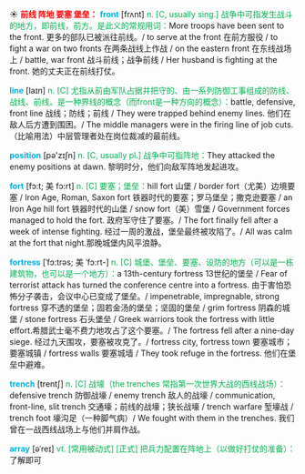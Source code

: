 ☀ <font color="red">**前线 阵地 要塞 堡垒：**</font>
<font color="sky blue">**front**</font> [frʌnt] 
<font color="#00b050">n. [C, usually sing.] 战争中可指发生战斗的地方，即前线，前方。是此义的常规用词：</font>More troops have been sent to the front. 更多的部队已被派往前线。/ to serve at the front 在前方服役 / to fight a war on two fronts 在两条战线上作战 / on the eastern front 在东线战场上 / battle, war front 战斗前线；战争前线 / Her husband is fighting at the front. 她的丈夫正在前线打仗。

<font color="sky blue">**line**</font> [laɪn] 
<font color="#00b050">n. [C] 尤指从前由军队占据并把守的、由一系列防御工事组成的防线、战线、前线。是一种界线的概念（而front是一种方向的概念）：</font>battle, defensive, front line 战线；防线；前线 / They were trapped behind enemy lines. 他们在敌人后方遭到围困。/ The middle managers were in the firing line of job cuts.（比喻用法）中层管理者处在岗位裁减的最前线。

<font color="sky blue">**position**</font> [pə'zɪʃn] 
<font color="#00b050">n. [C, usually pl.] 战争中可指阵地：</font>They attacked the enemy positions at dawn. 黎明时分，他们向敌军阵地发起进攻。
                    
<font color="sky blue">**fort**</font> [fɔ:t; 美 fɔ:rt]
<font color="#00b050">n. [C] 要塞；堡垒：</font>hill fort 山堡 / border fort（尤美）边境要塞 / Iron Age, Roman, Saxon fort 铁器时代的要塞；罗马堡垒；撒克逊要塞 / an Iron Age hill fort 铁器时代的山堡 / snow fort（美）雪堡 / Government forces managed to hold the fort. 政府军守住了要塞。/ The fort finally fell after a week of intense fighting. 经过一周的激战，堡垒最终被攻陷了。/ All was calm at the fort that night.那晚城堡内风平浪静。
           
<font color="sky blue">**fortress**</font> [ˈfɔ:trəs; 美 ˈfɔ:rt-]
<font color="#00b050">n. [C] 城堡、堡垒、要塞、设防的地方（可以是一栋建筑物，也可以是一个地方）：</font>a 13th-century fortress 13世纪的堡垒 / Fear of terrorist attack has turned the conference centre into a fortress. 由于害怕恐怖分子袭击，会议中心已变成了堡垒。/ impenetrable, impregnable, strong fortress 穿不透的堡垒；固若金汤的堡垒；坚固的堡垒 / grim fortress 阴森的城堡 / stone fortress 石头堡垒 / Greek warriors took the fortress with little effort.希腊武士毫不费力地攻占了这个要塞。/ The fortress fell after a nine-day siege. 经过九天围攻，要塞被攻克了。/ fortress city, fortress town 要塞城市；要塞城镇 / fortress walls 要塞城墙 / They took refuge in the fortress. 他们在堡垒中避难。

<font color="sky blue">**trench**</font> [trentʃ]
<font color="#00b050">n. [C] 战壕（the trenches 常指第一次世界大战的西线战场）：</font>defensive trench 防御战壕 / enemy trench 敌人的战壕 / communication, front-line, slit trench 交通壕；前线的战壕；狭长战壕 / trench warfare 堑壕战 / trench foot 壕沟足（一种脚气病）/ We fought with them in the trenches. 我们曾在一战西线战场上与他们并肩作战。

<font color="sky blue">**array**</font> [əˈreɪ]
<font color="#00b050">vt. [常用被动式] [正式] 把兵力配置在阵地上（以做好打仗的准备）：</font>了解即可
